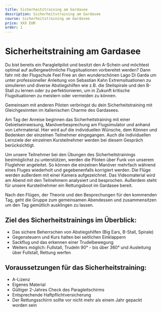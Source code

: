 ```yaml
---
title: Sicherheitstraining am Gardasee
description: Sicherheitstraining am Gardasee
course: Sicherheitstraining am Gardasee
price: XXX EUR
order: 1
---
```


# Sicherheitstraining am Gardasee

Du bist bereits ein Paragleitpilot und besitzt den A-Schein und möchtest optimal auf außergewöhnliche Flugsituationen vorbereitet werden? Dann fahr mit der Flugschule Feel Free an den wunderschönen Lago Di Garda um unter professioneller Anleitung von Sebastian Kahn Extremsituationen zu simulieren und diverse Abstiegshilfen wie z.B. die Steilspirale und den B-Stall zu lernen oder zu perfektionieren, um in Zukunft kritische Flugsituationen zu meistern oder vermeiden zu können.

Gemeinsam mit anderen Piloten verbringst du dein Sicherheitstraining mit Gleichgesinnten im italienischen Charme des Gardasees.

Am Tag der Anreise beginnen das Sicherheitstraining mit einer Gebietseinweisung, Manöverbesprechung am Flugsimulator und anhand von Lehrmaterial. Hier wird auf die individuellen Wünsche, dem Können und Bedenken der einzelnen Teilnehmer eingegangen. Auch die individuellen Lernziele der einzelnen Kursteilnehmer werden bei diesem Gespräch berücksichtigt.

Um unsere Teilnehmer bei den Übungen des Sicherheitstrainings bestmöglichst zu unterstützen, werden die Piloten über Funk von unserem Fluglehrer angeleitet. So können die einzelnen Manöver mehrfach während eines Fluges wiederholt und gegebenenfalls korrigiert werden. Die Flüge werden außerdem mit einer Kamera aufgezeichnet. Das Videomaterial wird am Abend mit den Teilnehmern analysiert und besprochen. Außerdem steht für unsere Kursteilnehmer ein Rettungsboot im Gardasee bereit.

Nach den Flügen, der Theorie und den Besprechungen für den kommenden Tag, geht die Gruppe zum gemeinsamen Abendessen und zusammensitzen um den Tag gemütlich ausklingen zu lassen. 

## Ziel des Sicherheitstrainings im Überblick:
* Das sichere Beherrschen von Abstiegshilfen (Big Ears, B-Stall, Spirale)
* Gegensteuern und Kurs halten bei seitlichen Einklappern 
* Sackflug und das erkennen einer Trudelbewegung
* Weiters möglich: Fullstall, Trudeln 90° - bis über 360° und Ausleitung über Fullstall, Rettung werfen


## Voraussetzungen für das Sicherheitstraining:
* A-Lizenz
* Eigenes Material
* Gültiger 2-Jahres Check des Paragleitschirms
* Entsprechende Haftpflichtversicherung
* Der Rettungsschirm sollte vor nicht mehr als einem Jahr gepackt worden sein 
